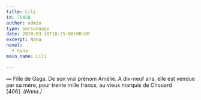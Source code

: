 ```yaml
---
title: Lili
id: 76458
author: admin
type: personnage
date: 2010-03-10T10:25:00+00:00
excerpt: Nana
novel:
  - nana
main_name: Lili

---
```

**—** Fille de Gaga. De son vrai prénom Amélie. A dix-neuf ans, elle est vendue par sa mère, pour trente mille francs, au vieux marquis de Chouard [406]. _(Nana.)_